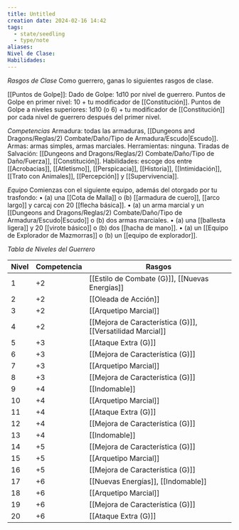 ```yaml
---
title: Untitled
creation date: 2024-02-16 14:42
tags:
  - state/seedling
  - type/note
aliases: 
Nivel de Clase: 
Habilidades:
---
```

*Rasgos de Clase*
Como guerrero, ganas lo siguientes rasgos de clase.

[[Puntos de Golpe]]: Dado de Golpe: 1d10 por nivel de guerrero.
Puntos de Golpe en primer nivel: 10 + tu modificador de [[Constitución]].
Puntos de Golpe a niveles superiores: 1d10 (o 6) + tu modificador de [[Constitución]] por cada nivel de guerrero después del primer nivel.

*Competencias*
Armadura: todas las armaduras, [[Dungeons and Dragons/Reglas/2) Combate/Daño/Tipo de Armadura/Escudo|Escudo]].
Armas: armas simples, armas marciales.
Herramientas: ninguna.
Tiradas de Salvación: [[Dungeons and Dragons/Reglas/2) Combate/Daño/Tipo de Daño/Fuerza]], [[Constitución]].
Habilidades: escoge dos entre [[Acrobacias]], [[Atletismo]], [[Perspicacia]], [[Historia]], [[Intimidación]],
[[Trato con Animales]], [[Percepción]] y [[Supervivencia]].

*Equipo*
Comienzas con el siguiente equipo, además del otorgado por tu trasfondo:
• (a) una [[Cota de Malla]] o (b) [[armadura de cuero]], [[arco largo]] y carcaj con 20 [[flecha básica]].
• (a) un arma marcial y un [[Dungeons and Dragons/Reglas/2) Combate/Daño/Tipo de Armadura/Escudo|Escudo]] o (b) dos armas marciales.
• (a) una [[ballesta ligera]] y 20 [[virote básico]] o (b) dos [[hacha de mano]].
• (a) un [[Equipo de Explorador de Mazmorras]] o (b) un [[equipo de explorador]].


*Tabla de Niveles del Guerrero*

| Nivel | Competencia | Rasgos                                                     |
| ----- | ----------- | ---------------------------------------------------------- |
| 1     | +2          | [[Estilo de Combate (G)]], [[Nuevas Energías]]             |
| 2     | +2          | [[Oleada de Acción]]                                       |
| 3     | +2          | [[Arquetipo Marcial]]                                      |
| 4     | +2          | [[Mejora de Característica (G)]], [[Versatilidad Marcial]] |
| 5     | +3          | [[Ataque Extra (G)]]                                       |
| 6     | +3          | [[Mejora de Característica (G)]]                           |
| 7     | +3          | [[Arquetipo Marcial]]                                      |
| 8     | +3          | [[Mejora de Característica (G)]]                           |
| 9     | +4          | [[Indomable]]                                              |
| 10    | +4          | [[Arquetipo Marcial]]                                      |
| 11    | +4          | [[Ataque Extra (G)]]                                       |
| 12    | +4          | [[Mejora de Característica (G)]]                           |
| 13    | +4          | [[Indomable]]                                              |
| 14    | +5          | [[Mejora de Característica (G)]]                           |
| 15    | +5          | [[Arquetipo Marcial]]                                      |
| 16    | +5          | [[Mejora de Característica (G)]]                           |
| 17    | +6          | [[Nuevas Energías]], [[Indomable]]                         |
| 18    | +6          | [[Arquetipo Marcial]]                                      |
| 19    | +6          | [[Mejora de Característica (G)]]                           |
| 20    | +6          | [[Ataque Extra (G)]]                                       |
